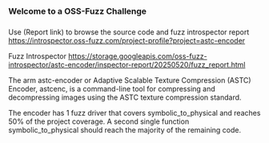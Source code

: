 ###
### Welcome to a OSS-Fuzz Challenge
###

Use (Report link) to browse the source code and fuzz introspector report https://introspector.oss-fuzz.com/project-profile?project=astc-encoder

Fuzz Introspector
https://storage.googleapis.com/oss-fuzz-introspector/astc-encoder/inspector-report/20250520/fuzz_report.html

The arm astc-encoder or Adaptive Scalable Texture Compression (ASTC) Encoder, astcenc, is a command-line tool for compressing and decompressing images using the ASTC texture compression standard.

The encoder has 1 fuzz driver that covers symbolic_to_physical and reaches 50% of the project coverage. A second single function symbolic_to_physical  should reach the majority of the remaining code.
